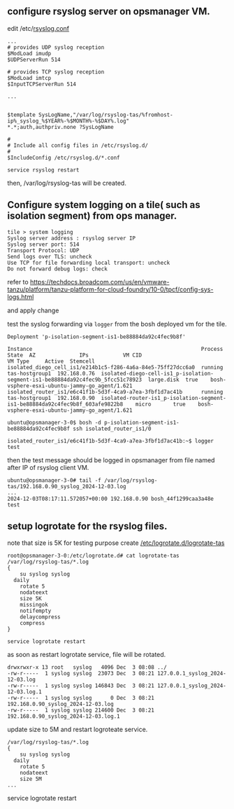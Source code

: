## configure rsyslog server on opsmanager VM.

edit /etc/[rsyslog.conf](rsyslog.conf)

```
...
# provides UDP syslog reception
$ModLoad imudp
$UDPServerRun 514

# provides TCP syslog reception
$ModLoad imtcp
$InputTCPServerRun 514

...


$template SysLogName,"/var/log/rsyslog-tas/%fromhost-ip%_syslog_%$YEAR%-%$MONTH%-%$DAY%.log"
*.*;auth,authpriv.none ?SysLogName

#
# Include all config files in /etc/rsyslog.d/
#
$IncludeConfig /etc/rsyslog.d/*.conf
```

```
service rsyslog restart
```

then, /var/log/rsyslog-tas will be created.



## Configure system logging on a tile( such as isolation segment) from ops manager.
```
tile > system logging
Syslog server address : rsyslog server IP
Syslog server port: 514
Transport Protocol: UDP
Send logs over TLS: uncheck
Use TCP for file forwarding local transport: uncheck
Do not forward debug logs: check
```
refer to https://techdocs.broadcom.com/us/en/vmware-tanzu/platform/tanzu-platform-for-cloud-foundry/10-0/tpcf/config-sys-logs.html

and apply change

test the syslog forwarding via `logger` from the bosh deployed vm for the tile.

```
Deployment 'p-isolation-segment-is1-be88884da92c4fec9b8f'

Instance                                                      Process State  AZ              IPs           VM CID                                                                           VM Type     Active  Stemcell
isolated_diego_cell_is1/e214b1c5-f286-4a6a-84e5-75ff27dcc6a0  running        tas-hostgroup1  192.168.0.76  isolated-diego-cell-is1_p-isolation-segment-is1-be88884da92c4fec9b_5fcc51c78923  large.disk  true    bosh-vsphere-esxi-ubuntu-jammy-go_agent/1.621
isolated_router_is1/e6c41f1b-5d3f-4ca9-a7ea-3fbf1d7ac41b      running        tas-hostgroup1  192.168.0.90  isolated-router-is1_p-isolation-segment-is1-be88884da92c4fec9b8f_603afe9822b8    micro       true    bosh-vsphere-esxi-ubuntu-jammy-go_agent/1.621

ubuntu@opsmanager-3-0$ bosh -d p-isolation-segment-is1-be88884da92c4fec9b8f ssh isolated_router_is1/0

isolated_router_is1/e6c41f1b-5d3f-4ca9-a7ea-3fbf1d7ac41b:~$ logger test
```

then the test message should be logged in opsmanager from file named after IP of rsyslog client VM.
```
ubuntu@opsmanager-3-0# tail -f /var/log/rsyslog-tas/192.168.0.90_syslog_2024-12-03.log
...
2024-12-03T08:17:11.572057+00:00 192.168.0.90 bosh_44f1299caa3a48e test
```


## setup logrotate for the rsyslog files.
note that size is 5K for testing purpose
create [/etc/logrotate.d/logrotate-tas](logrotate-tas)
```
root@opsmanager-3-0:/etc/logrotate.d# cat logrotate-tas
/var/log/rsyslog-tas/*.log
{
	su syslog syslog
  daily
	rotate 5
	nodateext
	size 5K
	missingok
	notifempty
	delaycompress
	compress
}
```

```
service logrotate restart
```
as soon as restart logrotate service, file will be rotated.
```
drwxrwxr-x 13 root   syslog   4096 Dec  3 08:08 ../
-rw-r-----  1 syslog syslog  23073 Dec  3 08:21 127.0.0.1_syslog_2024-12-03.log
-rw-r-----  1 syslog syslog 146843 Dec  3 08:21 127.0.0.1_syslog_2024-12-03.log.1
-rw-r-----  1 syslog syslog      0 Dec  3 08:21 192.168.0.90_syslog_2024-12-03.log
-rw-r-----  1 syslog syslog 214600 Dec  3 08:21 192.168.0.90_syslog_2024-12-03.log.1
```

update size to 5M and restart logroteate service.
```
/var/log/rsyslog-tas/*.log
{
	su syslog syslog
  daily
	rotate 5
	nodateext
	size 5M
...
```
service logrotate restart
